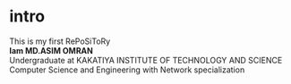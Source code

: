 # intro
This is my first RePoSiToRy <br>
<b> Iam MD.ASIM OMRAN </b> <br>
Undergraduate at KAKATIYA INSTITUTE OF TECHNOLOGY AND SCIENCE <br>
Computer Science and Engineering with Network specialization <br>
